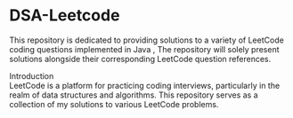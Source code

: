 # DSA-Leetcode
This repository is dedicated to providing solutions to a variety of LeetCode coding questions implemented in Java , The repository will solely present solutions alongside their corresponding LeetCode question references.

Introduction<br>
LeetCode is a platform for practicing coding interviews, particularly in the realm of data structures and algorithms. This repository serves as a collection of my solutions to various LeetCode problems.


